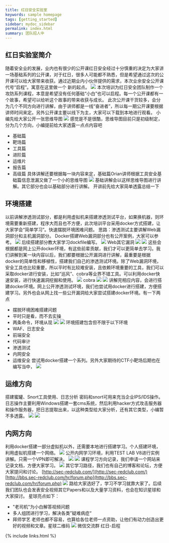 ```yaml
---
title: 红日安全实验室
keywords: sample homepage
tags: [getting_started]
sidebar: mydoc_sidebar
permalink: index.html
summary: 团队招人中
---
```


## 红日实验室简介


随着安全业的发展，业内也有很少的公开课红日安全经过十分慎重的决定为大家讲一场基础系列的公开课，对于红日，很多人可能都不熟悉，但是希望通过这次的公开课可以给大家带来收获。通过近期业内小伙伴提供的需求，本次业余安全公开课代号“启程”。寓意在这里做一个 新的起点。
![](https://raw.githubusercontent.com/redBu1l/Redclub-Launch/master/%E6%94%BB%E9%98%B2%E7%AC%AC%E4%B8%80%E8%8A%82/%E5%9B%BE%E7%89%87%201.png)
本次培训为红日安全团队制作一个攻防系列课程，本意是希望没有任何基础“小白”也可以启程。每一个公开课都有一个故事，希望可以给听这个故事的带来收获与成长。
此次公开课干货较多，会分为几个不同方向进行讲解，由于讲师都是一线“奋进者”，所以每一期公开课要根据讲师时间来定。另外公开课主要以线下为主，大家可以下载到本地进行观看。
小编先给大家公开一张思维导图
![](https://raw.githubusercontent.com/redBu1l/Redclub-Launch/master/%E6%94%BB%E9%98%B2%E7%AC%AC%E4%B8%80%E8%8A%82/%E5%9B%BE%E7%89%87%202.png)
感觉是不是很酷，思维导图目前只是初级制定，分为几个方向，小编提前给大家透露一点点内容吧
- 基础篇
- 靶场篇
- 工具篇
- 进阶篇
- 运维片
- 报告篇
- 高级篇
具体讲解还要根据每一块内容来定，基础篇Orian讲师根据工具安全基础篇信息泄漏又做了一个小的思维导图
![](https://raw.githubusercontent.com/redBu1l/Redclub-Launch/master/%E6%94%BB%E9%98%B2%E7%AC%AC%E4%B8%80%E8%8A%82/%E5%9B%BE%E7%89%87%203.png)
基础讲解会以这样思维导图进行讲解。其它部分也会以基础部分进行讲解。
开讲前先给大家简单透露总结一下
## 环境搭建
以前讲解渗透测试部分，都是利用虚拟机来搭建渗透测试平台，如果换机器，则环境需要重新搭建，程序大而且也不方便，此次培训平台采用docker方式搭建，让大家学会“简单学习”。快速摆脱环境困难问题。
思路：渗透测试主要讲解Web漏洞部分和主机漏洞部分。
Docker搭建Web漏洞部分也有公开案例，大家可以参考。
![](https://raw.githubusercontent.com/redBu1l/Redclub-Launch/master/%E6%94%BB%E9%98%B2%E7%AC%AC%E4%B8%80%E8%8A%82/%E5%9B%BE%E7%89%87%204.png)
后续搭建部分教大家学习dockfile编写。
![](https://raw.githubusercontent.com/redBu1l/Redclub-Launch/master/%E6%94%BB%E9%98%B2%E7%AC%AC%E4%B8%80%E8%8A%82/%E5%9B%BE%E7%89%87%205.png)
Web其它漏洞
![](https://raw.githubusercontent.com/redBu1l/Redclub-Launch/master/%E6%94%BB%E9%98%B2%E7%AC%AC%E4%B8%80%E8%8A%82/%E5%9B%BE%E7%89%87%206.png)
![](https://raw.githubusercontent.com/redBu1l/Redclub-Launch/master/%E6%94%BB%E9%98%B2%E7%AC%AC%E4%B8%80%E8%8A%82/%E5%9B%BE%E7%89%87%207.png)
这些会根据都是网上公开docker环境，有这些前辈贡献，我们才可以更简单去学习。我们讲解到某一块内容以后，我们都要根据公开漏洞进行讲解，最重要是根据docker的简单性和移植性，搭建我们自己的渗透测试环境。除了Web漏洞环境，安全工具也比较重要，所以平时有比较难安装，且依赖环境重要的工具，我们可以采取docker进行安装，比如“巡风”、cobra等业界不错工具。可以利用docker快速安装，进行快速漏洞挖掘和使用。
![](https://raw.githubusercontent.com/redBu1l/Redclub-Launch/master/%E6%94%BB%E9%98%B2%E7%AC%AC%E4%B8%80%E8%8A%82/%E5%9B%BE%E7%89%87%208.png)
cobra
![](https://raw.githubusercontent.com/redBu1l/Redclub-Launch/master/%E6%94%BB%E9%98%B2%E7%AC%AC%E4%B8%80%E8%8A%82/%E5%9B%BE%E7%89%87%209.png)
![](https://raw.githubusercontent.com/redBu1l/Redclub-Launch/master/%E6%94%BB%E9%98%B2%E7%AC%AC%E4%B8%80%E8%8A%82/%E5%9B%BE%E7%89%87%2010.png)
讲解完相应内容，会进行搭建docker环境。网上公开渗透测试环境，我们也尝试用docker进行搭建，方便搭建学习。另外也会从网上找一些公开漏洞给大家尝试搭建docker环境。有一下两点
- 摆脱环境困难搭建问题
- 平时只是看，而不去实操
- 两条命令，环境从现
![](https://raw.githubusercontent.com/redBu1l/Redclub-Launch/master/%E6%94%BB%E9%98%B2%E7%AC%AC%E4%B8%80%E8%8A%82/%E5%9B%BE%E7%89%87%2011.png)
![](https://raw.githubusercontent.com/redBu1l/Redclub-Launch/master/%E6%94%BB%E9%98%B2%E7%AC%AC%E4%B8%80%E8%8A%82/%E5%9B%BE%E7%89%87%2012.png)
环境搭建包含但不限于以下环境
- WAF、日志安全
- 前端安全
- 代码审计
- 渗透测试
- 内网安全
- 运维安全
尝试用docker搭建一个系列。另外大家期待的CTF小靶场后期也在编写当中，
![](https://raw.githubusercontent.com/redBu1l/Redclub-Launch/master/%E6%94%BB%E9%98%B2%E7%AC%AC%E4%B8%80%E8%8A%82/%E5%9B%BE%E7%89%87%2013.png)
## 运维方向
搭建蜜罐、Snort工具使用、日志分析
密码和snort可用来充当企业IPS/IDS操作。日志操作主要利用Windows搭建一套cms系统，然后利用hacker方式攻击服务器和操作服务器，把日志提取出来，以这种类型给大家分析，还有其它类型，小编暂不多透露。
![](https://raw.githubusercontent.com/redBu1l/Redclub-Launch/master/%E6%94%BB%E9%98%B2%E7%AC%AC%E4%B8%80%E8%8A%82/%E5%9B%BE%E7%89%87%2014.png)
![](https://raw.githubusercontent.com/redBu1l/Redclub-Launch/master/%E6%94%BB%E9%98%B2%E7%AC%AC%E4%B8%80%E8%8A%82/%E5%9B%BE%E7%89%87%2015.png)
## 内网方向
利用docker搭建一部分虚拟机以外，还需要本地进行搭建学习。个人搭建环境，利用虚拟机搭建一个网络。
![](https://raw.githubusercontent.com/redBu1l/Redclub-Launch/master/%E6%94%BB%E9%98%B2%E7%AC%AC%E4%B8%80%E8%8A%82/%E5%9B%BE%E7%89%87%2016.png)
公开内网学习环境，利用TEST LAB V8进行实例讲解。只需一个VPN即可解决。
![](https://raw.githubusercontent.com/redBu1l/Redclub-Launch/master/%E6%94%BB%E9%98%B2%E7%AC%AC%E4%B8%80%E8%8A%82/%E5%9B%BE%E7%89%87%2017.png)
![](https://raw.githubusercontent.com/redBu1l/Redclub-Launch/master/%E6%94%BB%E9%98%B2%E7%AC%AC%E4%B8%80%E8%8A%82/%E5%9B%BE%E7%89%87%2018.png)
课程学习方向记录，我们申请一个网站来记录文档，方便大家学习。
![](https://raw.githubusercontent.com/redBu1l/Redclub-Launch/master/%E6%94%BB%E9%98%B2%E7%AC%AC%E4%B8%80%E8%8A%82/%E5%9B%BE%E7%89%87%2019.png)
其它学习路径，我们也有自己的博客和论坛，方便大家提问和讨论。
[http://sec-redclub.com/](http://sec-redclub.com/)
[http://bbs.sec-redclub.com/hr/forum.php](http://bbs.sec-redclub.com/hr/forum.php)
![](https://raw.githubusercontent.com/redBu1l/Redclub-Launch/master/%E6%94%BB%E9%98%B2%E7%AC%AC%E4%B8%80%E8%8A%82/%E5%9B%BE%E7%89%87%2020.png)
路给大家选好了，学习不学习就靠大家了。后续我们团队也会发表安全视频其它Papers和以及大量学习资料，也会在知识星球和大家探讨。
星球亮点如下：
- "老司机"为小白解答视频问题
- 多人组团进行学习，解决各类”疑难病症“
- 拜师学艺
老师也都不容易，也算给各位老师一点资助，让他们有动力创造出更好的视频和文章。星球二维码
![](https://raw.githubusercontent.com/redBu1l/Redclub-Launch/master/%E6%94%BB%E9%98%B2%E7%AC%AC%E4%B8%80%E8%8A%82/%E5%9B%BE%E7%89%87%2021.png)
微信交流群
红日-启程


{% include links.html %}
